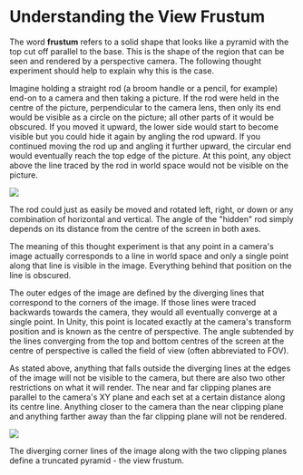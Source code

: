 Understanding the View Frustum
==============================


The word __frustum__ refers to a solid shape that looks like a pyramid with the top cut off parallel to the base. This is the shape of the region that can be seen and rendered by a perspective camera. The following thought experiment should help to explain why this is the case.

Imagine holding a straight rod (a broom handle or a pencil, for example) end-on to a camera and then taking a picture. If the rod were held in the centre of the picture, perpendicular to the camera lens, then only its end would be visible as a circle on the picture; all other parts of it would be obscured. If you moved it upward, the lower side would start to become visible but you could hide it again by angling the rod upward. If you continued moving the rod up and angling it further upward, the circular end would eventually reach the top edge of the picture. At this point, any object above the line traced by the rod in world space would not be visible on the picture.


![](../uploads/Main/Rods.png) 

The rod could just as easily be moved and rotated left, right, or down or any combination of horizontal and vertical. The angle of the "hidden" rod simply depends on its distance from the centre of the screen in both axes.

The meaning of this thought experiment is that any point in a camera's image actually corresponds to a line in world space and only a single point along that line is visible in the image. Everything behind that position on the line is obscured.

The outer edges of the image are defined by the diverging lines that correspond to the corners of the image. If those lines were traced backwards towards the camera, they would all eventually converge at a single point. In Unity, this point is located exactly at the camera's transform position and is known as the centre of perspective. The angle subtended by the lines converging from the top and bottom centres of the screen at the centre of perspective is called the field of view (often abbreviated to FOV).

As stated above, anything that falls outside the diverging lines at the edges of the image will not be visible to the camera, but there are also two other restrictions on what it will render. The near and far clipping planes are parallel to the camera's XY plane and each set at a certain distance along its centre line. Anything closer to the camera than the near clipping plane and anything farther away than the far clipping plane will not be rendered.


![](../uploads/Main/ViewFrustum.png) 

The diverging corner lines of the image along with the two clipping planes define a truncated pyramid - the view frustum.
